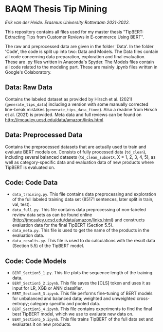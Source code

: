 # BAQM Thesis Tip Mining
*Erik van der Heide. Erasmus University Rotterdam 2021-2022.*

This repository contains all files used for my master thesis "TipBERT: Extracting Tips from Customer Reviews in E-commerce Using BERT".

The raw and preprocessed data are given in the folder 'Data'. In the folder 'Code', the code is split up into two: Data and Models. The Data files contain all code concerning data preparation, exploration and final evaluation. These are .py files written in Anaconda's Spyder. The Models files contain all code related to the modeling part. These are mainly .ipynb files written in Google's Colaboratory.

## Data: Raw Data
Contains the labeled dataset as provided by Hirsch et al. (2021) (```generate_tips_data```) including a version with some manually corrected line-break mistakes (```generate_tips_data_fixed```). Also a readme from Hirsch et al. (2021) is provided. Meta data and full reviews can be found on http://jmcauley.ucsd.edu/data/amazon/links.html.

## Data: Preprocessed Data
Contains the preprocessed datasets that are actually used to train and evaluate BERT models on. Consists of fully processed data (```td_clean```), including several balanced datasets (```td_clean_subsetX```, X = 1, 2, 3, 4, 5), as well as category-specific data and evaluation data of new products where TipBERT is evaluated on.

## Code: Code Data
* ```data_training.py```. This file contains data preprocessing and exploration of the full labeled training data set (85171 sentences, later split in train, val, test).
* ```data_full.py```. This file contains data preprocessing of non-labeled review data sets as can be found online (http://jmcauley.ucsd.edu/data/amazon/links.html) and constructs evaluation data for the final TipBERT (Section 5.5).
* ```data_meta.py```. This file is used to get the name of the products in the evaluation data.
* ```data_results.py```. This file is used to do calculations with the result data (Section 5.5) of the TipBERT model.

## Code: Code Models
* ```BERT_Section5_1.py```. This file plots the sequence length of the training data.
* ```BERT_Section5_2.ipynb```. This file saves the [CLS] token and uses it as input for LR, XGB or ANN classifier.
* ```BERT_Section5_3.ipynb```. This file performs fine-tuning of BERT models for unbalanced and balanced data; weighted and unweighted cross-entropy; category specific and pooled data.
* ```BERT_Section5_4.ipynb```. This file contains experiments to find the final best TipBERT model, which we use to evaluate new data on.
* ```BERT_Section5_5.ipynb```. This file trains TipBERT of the full data set and evaluates it on new products.
